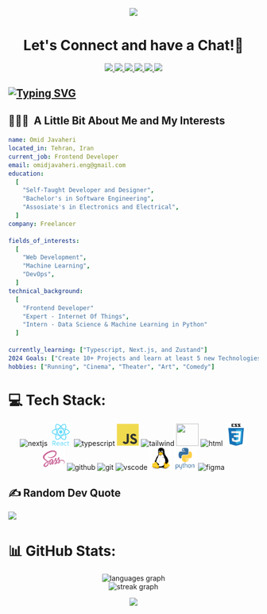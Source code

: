 <p align="center">
  <img src="https://capsule-render.vercel.app/api?type=waving&color=gradient&text=Hello!&height=100&section=header"/>
</p>

<h1 align="center">
  Let's Connect and have a Chat!💬
</h1>

<p align="center">
<a href="https://omidjavaheri.netlify.app/">
  <img height="50" src="https://user-images.githubusercontent.com/46517096/166972883-f5f1d88c-0246-4374-88ac-ded0f2cf0699.png"/>
</a>
<a href="https://www.linkedin.com/in/omidjavaheri/">
  <img height="50" src="https://user-images.githubusercontent.com/46517096/166973395-19676cd8-f8ec-4abf-83ff-da8243505b82.png"/>
</a>
<a href="https://medium.com/">
  <img height="50" src="https://user-images.githubusercontent.com/46517096/166973962-d05d145a-b6a0-4643-bd3d-5ac845679367.png"/>
</a>
<a href="https://dev.to/">
  <img height="50" src="https://user-images.githubusercontent.com/46517096/166974096-7aeecad4-483e-4c85-983f-f4b37b3f794e.png"/>
</a>
<a href="https://twitter.com/omidjavaheri_">
  <img height="50" src="https://user-images.githubusercontent.com/46517096/166974271-91dfa250-d70b-4cb9-8707-f1bda1b708c3.png"/>
</a>
<a href="https://instagram.com/omid.javaheri_/">
  <img height="50" src="https://user-images.githubusercontent.com/46517096/166974368-9798f39f-1f46-499c-b14e-81f0a3f83a06.png"/>
</a>
</p>


[![Typing SVG](https://readme-typing-svg.demolab.com?font=Nunito&weight=100&size=23&duration=3000&pause=1000&color=FAE600&background=FFFFFF00&vCenter=true&width=400&lines=I'm+a+Programmer;I'm+a+Front-End+developer;I'm+a+web+developer)](https://git.io/typing-svg)
---

<h2> 👨🏻‍💻 &nbsp;A Little Bit About Me and My Interests</h2>

```yaml
name: Omid Javaheri
located_in: Tehran, Iran
current_job: Frontend Developer
email: omidjavaheri.eng@gmail.com
education:
  [
    "Self-Taught Developer and Designer",
    "Bachelor's in Software Engineering",
    "Assosiate's in Electronics and Electrical",
  ]
company: Freelancer

fields_of_interests:
  [
    "Web Development",
    "Machine Learning",
    "DevOps",
  ]
technical_background:
  [
    "Frontend Developer"
    "Expert - Internet Of Things",
    "Intern - Data Science & Machine Learning in Python"
  ]
  
currently_learning: ["Typescript, Next.js, and Zustand"]
2024 Goals: ["Create 10+ Projects and learn at least 5 new Technologies."]
hobbies: ["Running", "Cinema", "Theater", "Art", "Comedy"]
```

 # 💻 Tech Stack:
<p align="center">
<img src="https://cdn.jsdelivr.net/gh/devicons/devicon/icons/nextjs/nextjs-original-wordmark.svg" alt="nextjs" width="45" height="45"/>
<img src="https://raw.githubusercontent.com/devicons/devicon/master/icons/react/react-original-wordmark.svg" alt="react" width="45" height="45" />
<img src="https://cdn.jsdelivr.net/gh/devicons/devicon/icons/typescript/typescript-original.svg" alt="typescript" width="45" height="45"/>
<img src="https://raw.githubusercontent.com/devicons/devicon/master/icons/javascript/javascript-original.svg" alt="javascript" width="45" height="45" />
<img src="https://www.vectorlogo.zone/logos/tailwindcss/tailwindcss-icon.svg" alt="tailwind" width="45" height="45"/>
<img src="https://cdn.jsdelivr.net/gh/devicons/devicon@latest/icons/bootstrap/bootstrap-original-wordmark.svg" width="45" height="45" />
<img src="https://cdn.jsdelivr.net/gh/devicons/devicon/icons/html5/html5-original.svg" alt="html" width="45" height="45"/>
<img src="https://raw.githubusercontent.com/devicons/devicon/master/icons/css3/css3-original-wordmark.svg" alt="css3" width="45" height="45" />
<img src="https://raw.githubusercontent.com/devicons/devicon/master/icons/sass/sass-original.svg" alt="sass" width="45" height="45"/>
<img src="https://cdn.jsdelivr.net/gh/devicons/devicon/icons/github/github-original.svg" alt="github" width="45" height="45"/>
<img src="https://cdn.jsdelivr.net/gh/devicons/devicon/icons/git/git-original.svg" alt="git" width="45" height="45"/>
<img src="https://cdn.jsdelivr.net/gh/devicons/devicon/icons/vscode/vscode-original.svg" alt="vscode" width="45" height="45"/>
<img src="https://raw.githubusercontent.com/devicons/devicon/master/icons/linux/linux-original.svg" alt="linux" width="45" height="45"/>
<img src="https://raw.githubusercontent.com/devicons/devicon/master/icons/python/python-original-wordmark.svg" alt="python" width="45" height="45"/>
<img src="https://cdn.jsdelivr.net/gh/devicons/devicon/icons/figma/figma-original.svg" alt="figma" width="45" height="45"/>


<!--  
<img src="https://cdn.jsdelivr.net/gh/devicons/devicon/icons/docker/docker-original.svg" alt="docker" width="45" height="45"/>
<img src="https://cdn.jsdelivr.net/gh/devicons/devicon/icons/kubernetes/kubernetes-plain.svg" alt="kubernetes" width="45" height="45"/>
<img src="https://cdn.jsdelivr.net/gh/devicons/devicon/icons/amazonwebservices/amazonwebservices-plain-wordmark.svg" width="45" height="45"/>
![](https://nirzak-streak-stats.vercel.app/?user=OmidJavaherii&theme=dark&hide_border=false)
-->     

</p>

## ✍️ Random Dev Quote

![](https://quotes-github-readme.vercel.app/api?type=horizontal&theme=radical)


# 📊 GitHub Stats:

<div align="center">
  <img src="https://github-readme-stats.vercel.app/api/top-langs?username=omidjavaherii&locale=en&hide_title=false&layout=compact&card_width=320&langs_count=5&theme=dracula&hide_border=false" height="150" alt="languages graph"  />
</div>
<div align="center">
  <img src="https://streak-stats.demolab.com?user=omidjavaherii&locale=en&mode=daily&theme=dark&hide_border=false&border_radius=5&order=3" height="220" alt="streak graph"  />
</div>
<!--
 # 💻 Tech Stack:
![Apollo-GraphQL](https://img.shields.io/badge/-ApolloGraphQL-311C87?style=for-the-badge&logo=apollo-graphql) ![Vite](https://img.shields.io/badge/vite-%23646CFF.svg?style=for-the-badge&logo=vite&logoColor=white) ![React Hook Form](https://img.shields.io/badge/React%20Hook%20Form-%23EC5990.svg?style=for-the-badge&logo=reacthookform&logoColor=white) ![React Router](https://img.shields.io/badge/React_Router-CA4245?style=for-the-badge&logo=react-router&logoColor=white) ![React Query](https://img.shields.io/badge/-React%20Query-FF4154?style=for-the-badge&logo=react%20query&logoColor=white) ![React](https://img.shields.io/badge/react-%2320232a.svg?style=for-the-badge&logo=react&logoColor=%2361DAFB) ![Next JS](https://img.shields.io/badge/Next-black?style=for-the-badge&logo=next.js&logoColor=white) ![TypeScript](https://img.shields.io/badge/typescript-%23007ACC.svg?style=for-the-badge&logo=typescript&logoColor=white) ![SASS](https://img.shields.io/badge/SASS-hotpink.svg?style=for-the-badge&logo=SASS&logoColor=white) ![TailwindCSS](https://img.shields.io/badge/tailwindcss-%2338B2AC.svg?style=for-the-badge&logo=tailwind-css&logoColor=white) ![jQuery](https://img.shields.io/badge/jquery-%230769AD.svg?style=for-the-badge&logo=jquery&logoColor=white) ![MUI](https://img.shields.io/badge/MUI-%230081CB.svg?style=for-the-badge&logo=mui&logoColor=white) ![Styled Components](https://img.shields.io/badge/styled--components-DB7093?style=for-the-badge&logo=styled-components&logoColor=white) ![Apache](https://img.shields.io/badge/apache-%23D42029.svg?style=for-the-badge&logo=apache&logoColor=white) ![Figma](https://img.shields.io/badge/figma-%23F24E1E.svg?style=for-the-badge&logo=figma&logoColor=white) ![Git](https://img.shields.io/badge/git-%23F05033.svg?style=for-the-badge&logo=git&logoColor=white) ![GitHub](https://img.shields.io/badge/github-%23121011.svg?style=for-the-badge&logo=github&logoColor=white) ![JavaScript](https://img.shields.io/badge/javascript-%23323330.svg?style=for-the-badge&logo=javascript&logoColor=%23F7DF1E) ![CSS3](https://img.shields.io/badge/css3-%231572B6.svg?style=for-the-badge&logo=css3&logoColor=white) ![Python](https://img.shields.io/badge/python-3670A0?style=for-the-badge&logo=python&logoColor=ffdd54) ![GraphQL](https://img.shields.io/badge/-GraphQL-E10098?style=for-the-badge&logo=graphql&logoColor=white) ![HTML5](https://img.shields.io/badge/html5-%23E34F26.svg?style=for-the-badge&logo=html5&logoColor=white) ![Trello](https://img.shields.io/badge/Trello-%23026AA7.svg?style=for-the-badge&logo=Trello&logoColor=white) ![Raspberry Pi](https://img.shields.io/badge/-Raspberry_Pi-C51A4A?style=for-the-badge&logo=Raspberry-Pi) ![Zigbee](https://img.shields.io/badge/zigbee-%23EB0443.svg?style=for-the-badge&logo=zigbee&logoColor=white) ![Arduino](https://img.shields.io/badge/-Arduino-00979D?style=for-the-badge&logo=Arduino&logoColor=white)
-->
<p align="center">
  <img src="https://capsule-render.vercel.app/api?type=waving&color=gradient&height=100&section=footer"/>
</p>

